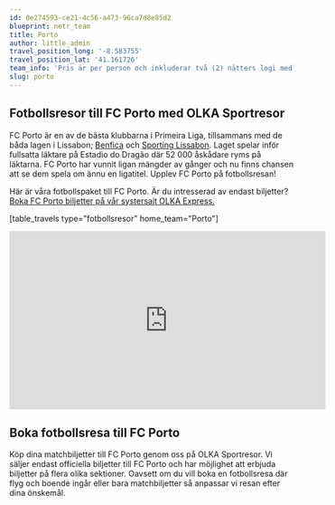 ```yaml
---
id: 0e274593-ce21-4c56-a473-96ca7d8e85d2
blueprint: netr_team
title: Porto
author: little_admin
travel_position_long: '-8.583755'
travel_position_lat: '41.161726'
team_info: 'Pris är per person och inkluderar två (2) nätters logi med del i dubbelrum på 3*** hotell i Porto, frukost på hotellet samt matchbiljett på arenans kortsida. OBS! Priset som också inkluderar flyg är ett frånpris.'
slug: porto
---
```

<h2>Fotbollsresor till FC Porto med OLKA Sportresor</h2>
<p>FC Porto är en av de bästa klubbarna i Primeira Liga, tillsammans med de båda lagen i Lissabon; <a href="http://olka.se/fotbollsresor/primeira-liga/lissabon/benfica/">Benfica</a> och <a href="http://olka.se/fotbollsresor/primeira-liga/lissabon/sporting-lissabon/">Sporting Lissabon</a>. Laget spelar inför fullsatta läktare på Estadio do Dragão där 52 000 åskådare ryms på läktarna. FC Porto har vunnit ligan mängder av gånger och nu finns chansen att se dem spela om ännu en ligatitel. Upplev FC Porto på fotbollsresan!</p>
<p>Här är våra fotbollspaket till FC Porto. Är du intresserad av endast biljetter? <a href="https://www.olkaexpress.se/fotbollsbiljetter/primeira-liga-portugal/porto/fc-porto">Boka FC Porto biljetter på vår systersajt OLKA Express.</a></p>
<p>[table_travels type="fotbollsresor" home_team="Porto"]</p>
<p><iframe src="https://www.youtube.com/embed/pmUUF3gKdCA" width="560" height="315" frameborder="0" allowfullscreen="allowfullscreen" data-mce-fragment="1"><span data-mce-type="bookmark" style="display: inline-block; width: 0px; overflow: hidden; line-height: 0;" class="mce_SELRES_start">﻿</span><span data-mce-type="bookmark" style="display: inline-block; width: 0px; overflow: hidden; line-height: 0;" class="mce_SELRES_start">﻿</span><span data-mce-type="bookmark" style="display: inline-block; width: 0px; overflow: hidden; line-height: 0;" class="mce_SELRES_start">﻿</span><span data-mce-type="bookmark" style="display: inline-block; width: 0px; overflow: hidden; line-height: 0;" class="mce_SELRES_start">﻿</span><span data-mce-type="bookmark" style="display: inline-block; width: 0px; overflow: hidden; line-height: 0;" class="mce_SELRES_start">﻿</span><span data-mce-type="bookmark" style="display: inline-block; width: 0px; overflow: hidden; line-height: 0;" class="mce_SELRES_start">﻿</span></iframe></p>
<h2>Boka fotbollsresa till FC Porto</h2>
<p>Köp dina matchbiljetter till FC Porto genom oss på OLKA Sportresor. Vi säljer endast officiella biljetter till FC Porto och har möjlighet att erbjuda biljetter på flera olika sektioner. Oavsett om du vill boka en fotbollsresa där flyg och boende ingår eller bara matchbiljetter så anpassar vi resan efter dina önskemål.</p>

